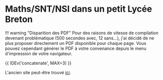 # Maths/SNT/NSI dans un petit Lycée Breton

!!! warning "Disparition des PDF"
    Pour des raisons de vitesse de compilation devenant problématique (500 secondes avec, 12 sans...), j'ai décidé de ne plus proposer directement un PDF disponible pour chaque page. Vous pouvez cependant générer le PDF à votre convenance depuis le menu d'impression de votre navigateur.

<div id="carroussel">


<script src ="canvas.js">
</script>
</div>

{{ IDEv('concatenate', MAX=3) }}

L'ancien site peut-être trouvé [ici](https://old.zonensi.fr).


